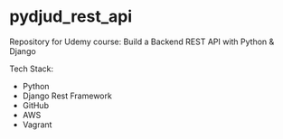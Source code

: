 # pydjud_rest_api
Repository for Udemy course: Build a Backend REST API with Python &amp; Django

Tech Stack:
- Python
- Django Rest Framework
- GitHub
- AWS
- Vagrant

